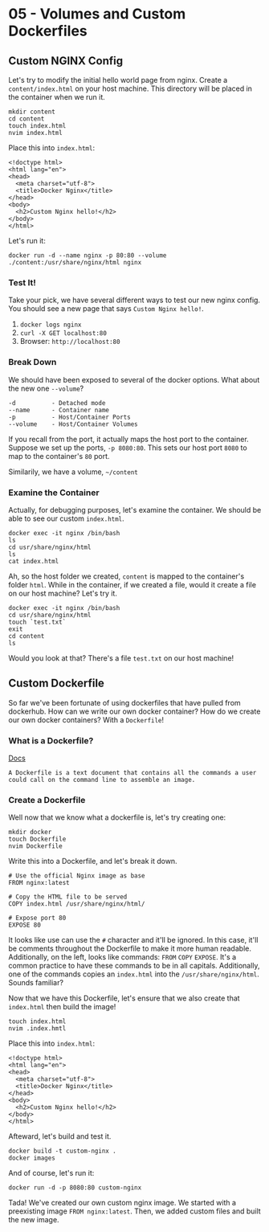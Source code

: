 # 05 - Volumes and Custom Dockerfiles

## Custom NGINX Config
Let's try to modify the initial hello world page from nginx. Create a `content/index.html` on your host machine.
This directory will be placed in the container when we run it.
```
mkdir content
cd content
touch index.html
nvim index.html
```

Place this into `index.html`:
```
<!doctype html>
<html lang="en">
<head>
  <meta charset="utf-8">
  <title>Docker Nginx</title>
</head>
<body>
  <h2>Custom Nginx hello!</h2>
</body>
</html>
```

Let's run it:
```
docker run -d --name nginx -p 80:80 --volume ./content:/usr/share/nginx/html nginx
```

### Test It!
Take your pick, we have several different ways to test our new nginx config. You should see
a new page that says `Custom Nginx hello!`.
1. `docker logs nginx`
2. `curl -X GET localhost:80`
3. Browser: `http://localhost:80`

### Break Down
We should have been exposed to several of the docker options. What about the new one `--volume`?

```
-d          - Detached mode
--name      - Container name
-p          - Host/Container Ports
--volume    - Host/Container Volumes
```
If you recall from the port, it actually maps the host port to the container. Suppose we set up the ports,
 `-p 8080:80`. This sets our host port `8080` to map to the container's `80` port.

Similarily, we have a volume, `~/content`

### Examine the Container
Actually, for debugging purposes, let's examine the container. We should be able to see our custom
`index.html`.

```
docker exec -it nginx /bin/bash
ls
cd usr/share/nginx/html
ls
cat index.html
```

Ah, so the host folder we created, `content` is mapped to the container's folder `html`. While in the container,
if we created a file, would it create a file on our host machine? Let's try it.
```
docker exec -it nginx /bin/bash
cd usr/share/nginx/html
touch `test.txt`
exit
cd content
ls
```
Would you look at that? There's a file `test.txt` on our host machine!

## Custom Dockerfile
So far we've been fortunate of using dockerfiles that have pulled from dockerhub. How can we write our own docker container?
How do we create our own docker containers? With a `Dockerfile`!

### What is a Dockerfile?
[Docs](https://docs.docker.com/reference/dockerfile/)
```
A Dockerfile is a text document that contains all the commands a user could call on the command line to assemble an image.
```

### Create a Dockerfile
Well now that we know what a dockerfile is, let's try creating one:
```
mkdir docker
touch Dockerfile
nvim Dockerfile
```


Write this into a Dockerfile, and let's break it down.
```
# Use the official Nginx image as base
FROM nginx:latest

# Copy the HTML file to be served
COPY index.html /usr/share/nginx/html/

# Expose port 80
EXPOSE 80
```

It looks like use can use the `#` character and it'll be ignored. In this case, it'll be comments throughout the Dockerfile
to make it more human readable. Additionally, on the left, looks like commands: `FROM` `COPY` `EXPOSE`. It's a common practice
to have these commands to be in all capitals. Additionally, one of the commands copies an `index.html` into the `/usr/share/nginx/html`.
Sounds familiar?

Now that we have this Dockerfile, let's ensure that we also create that `index.html` then build the image!

```
touch index.html
nvim .index.hmtl
```

Place this into `index.html`:
```
<!doctype html>
<html lang="en">
<head>
  <meta charset="utf-8">
  <title>Docker Nginx</title>
</head>
<body>
  <h2>Custom Nginx hello!</h2>
</body>
</html>
```

Afteward, let's build and test it.
```
docker build -t custom-nginx .
docker images
```

And of course, let's run it:
```
docker run -d -p 8080:80 custom-nginx
```

Tada! We've created our own custom nginx image. We started with a preexisting image `FROM nginx:latest`. Then, we added
custom files and built the new image.
